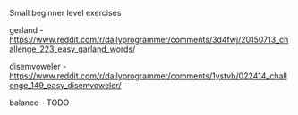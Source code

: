 Small beginner level exercises

gerland - https://www.reddit.com/r/dailyprogrammer/comments/3d4fwj/20150713_challenge_223_easy_garland_words/

disemvoweler - https://www.reddit.com/r/dailyprogrammer/comments/1ystvb/022414_challenge_149_easy_disemvoweler/

balance - TODO

